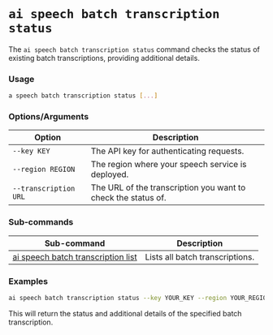 # `ai speech batch transcription status`

The `ai speech batch transcription status` command checks the status of existing batch transcriptions, providing additional details.

### Usage

``` bash
a speech batch transcription status [...]
```

### Options/Arguments

| Option            | Description                                                                                 |
|-------------------|---------------------------------------------------------------------------------------------|
| `--key KEY`         | The API key for authenticating requests.                                                    |
| `--region REGION`   | The region where your speech service is deployed.                                           |
| `--transcription URL` | The URL of the transcription you want to check the status of.                               |

### Sub-commands

| Sub-command                                  | Description                                                            |
|----------------------------------------------|------------------------------------------------------------------------|
| [ai speech batch transcription list](ai-speech-batch-transcription-list.md)  | Lists all batch transcriptions.                                         |

### Examples

``` bash title="Check the status of a specific batch transcription"
ai speech batch transcription status --key YOUR_KEY --region YOUR_REGION --transcription YOUR_TRANSCRIPTION_URL
```

This will return the status and additional details of the specified batch transcription.
